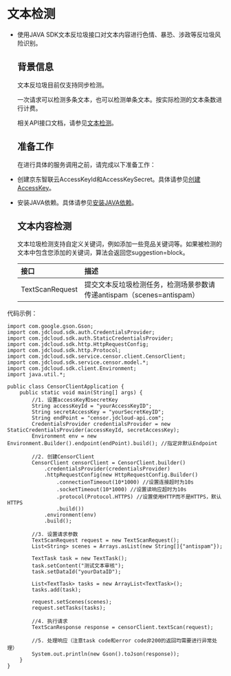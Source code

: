 # 		文本检测

- 使用JAVA SDK文本反垃圾接口对文本内容进行色情、暴恐、涉政等反垃圾风险识别。

  ## 背景信息

  文本反垃圾目前仅支持同步检测。

  一次请求可以检测多条文本，也可以检测单条文本。按实际检测的文本条数进行计费。

  相关API接口文档，请参见[文本检测](https://docs.jdcloud.com/cn/content-moderation/text-synchronous-detection-api)。

  ## 准备工作

  在进行具体的服务调用之前，请完成以下准备工作：
  
- 创建京东智联云AccessKeyId和AccessKeySecret。具体请参见[创建AccessKey](https://uc.jdcloud.com/account/accesskey)。

- 安装JAVA依赖。具体请参见[安装JAVA依赖](Install-And-Initialization.md)。

  ## 文本内容检测

  文本垃圾检测支持自定义关键词，例如添加一些竞品关键词等。如果被检测的文本中包含您添加的关键词，算法会返回您suggestion=block。

  | 接口            | 描述                                                         |
  | :-------------- | :----------------------------------------------------------- |
  | TextScanRequest | 提交文本反垃圾检测任务，检测场景参数请传递antispam（scenes=antispam） |

代码示例：

```
import com.google.gson.Gson;
import com.jdcloud.sdk.auth.CredentialsProvider;
import com.jdcloud.sdk.auth.StaticCredentialsProvider;
import com.jdcloud.sdk.http.HttpRequestConfig;
import com.jdcloud.sdk.http.Protocol;
import com.jdcloud.sdk.service.censor.client.CensorClient;
import com.jdcloud.sdk.service.censor.model.*;
import com.jdcloud.sdk.client.Environment;
import java.util.*;

public class CensorClientApplication {
    public static void main(String[] args) {
		//1. 设置accessKey和secretKey
        String accessKeyId = "yourAccessKeyID";
        String secretAccessKey = "yourSecretKeyID";
        String endPoint = "censor.jdcloud-api.com";
        CredentialsProvider credentialsProvider = new StaticCredentialsProvider(accessKeyId, secretAccessKey);
        Environment env = new Environment.Builder().endpoint(endPoint).build(); //指定非默认Endpoint

        //2. 创建CensorClient
        CensorClient censorClient = CensorClient.builder()
			.credentialsProvider(credentialsProvider)
			.httpRequestConfig(new HttpRequestConfig.Builder()
				.connectionTimeout(10*1000) //设置连接超时为10s
				.socketTimeout(10*1000) //设置读响应超时为10s
				.protocol(Protocol.HTTPS) //设置使用HTTP而不是HTTPS，默认HTTPS
				.build())
			.environment(env)
			.build();

        //3. 设置请求参数
        TextScanRequest request = new TextScanRequest();
        List<String> scenes = Arrays.asList(new String[]{"antispam"});

        TextTask task = new TextTask();
        task.setContent("测试文本审核");
        task.setDataId("yourDataID");

        List<TextTask> tasks = new ArrayList<TextTask>();
        tasks.add(task);

        request.setScenes(scenes);
        request.setTasks(tasks);

        //4. 执行请求
        TextScanResponse response = censorClient.textScan(request);

        //5. 处理响应（注意task code和error code非200的返回均需要进行异常处理）
        System.out.println(new Gson().toJson(response));
    }
}

```

### 
